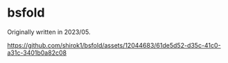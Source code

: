 # bsfold

Originally written in 2023/05.

https://github.com/shirok1/bsfold/assets/12044683/61de5d52-d35c-41c0-a31c-3401b0a82c08
